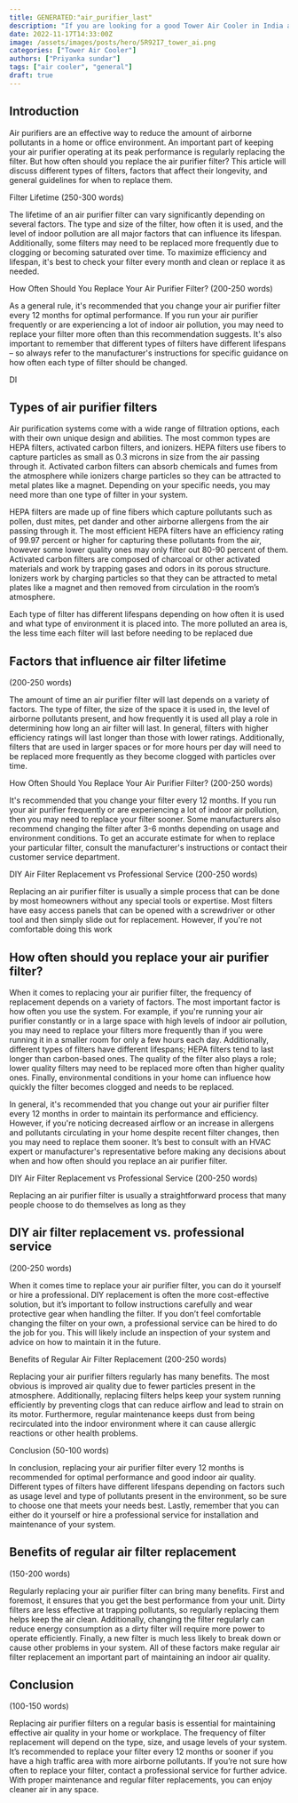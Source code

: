 ```yaml
---
title: GENERATED:"air_purifier_last"
description: "If you are looking for a good Tower Air Cooler in India and are confused with multiple options, this article is for you. We look at some of the best air coolers giving bang for the buck and have created a list of all the reliable Tower Air Coolers that you can purchase today."
date: 2022-11-17T14:33:00Z
image: /assets/images/posts/hero/5R92I7_tower_ai.png
categories: ["Tower Air Cooler"]
authors: ["Priyanka sundar"]
tags: ["air cooler", "general"]
draft: true
---
```


## Introduction




Air purifiers are an effective way to reduce the amount of airborne pollutants in a home or office environment. An important part of keeping your air purifier operating at its peak performance is regularly replacing the filter. But how often should you replace the air purifier filter? This article will discuss different types of filters, factors that affect their longevity, and general guidelines for when to replace them. 

Filter Lifetime (250-300 words)

The lifetime of an air purifier filter can vary significantly depending on several factors. The type and size of the filter, how often it is used, and the level of indoor pollution are all major factors that can influence its lifespan. Additionally, some filters may need to be replaced more frequently due to clogging or becoming saturated over time. To maximize efficiency and lifespan, it's best to check your filter every month and clean or replace it as needed. 

How Often Should You Replace Your Air Purifier Filter? (200-250 words)

As a general rule, it's recommended that you change your air purifier filter every 12 months for optimal performance. If you run your air purifier frequently or are experiencing a lot of indoor air pollution, you may need to replace your filter more often than this recommendation suggests. It's also important to remember that different types of filters have different lifespans – so always refer to the manufacturer's instructions for specific guidance on how often each type of filter should be changed. 

DI


## Types of air purifier filters


 

Air purification systems come with a wide range of filtration options, each with their own unique design and abilities. The most common types are HEPA filters, activated carbon filters, and ionizers. HEPA filters use fibers to capture particles as small as 0.3 microns in size from the air passing through it. Activated carbon filters can absorb chemicals and fumes from the atmosphere while ionizers charge particles so they can be attracted to metal plates like a magnet. Depending on your specific needs, you may need more than one type of filter in your system.

HEPA filters are made up of fine fibers which capture pollutants such as pollen, dust mites, pet dander and other airborne allergens from the air passing through it. The most efficient HEPA filters have an efficiency rating of 99.97 percent or higher for capturing these pollutants from the air, however some lower quality ones may only filter out 80-90 percent of them. Activated carbon filters are composed of charcoal or other activated materials and work by trapping gases and odors in its porous structure. Ionizers work by charging particles so that they can be attracted to metal plates like a magnet and then removed from circulation in the room’s atmosphere. 

Each type of filter has different lifespans depending on how often it is used and what type of environment it is placed into. The more polluted an area is, the less time each filter will last before needing to be replaced due


## Factors that influence air filter lifetime


 (200-250 words)

The amount of time an air purifier filter will last depends on a variety of factors. The type of filter, the size of the space it is used in, the level of airborne pollutants present, and how frequently it is used all play a role in determining how long an air filter will last. In general, filters with higher efficiency ratings will last longer than those with lower ratings. Additionally, filters that are used in larger spaces or for more hours per day will need to be replaced more frequently as they become clogged with particles over time. 

 How Often Should You Replace Your Air Purifier Filter? (200-250 words)

It's recommended that you change your filter every 12 months. If you run your air purifier frequently or are experiencing a lot of indoor air pollution, then you may need to replace your filter sooner. Some manufacturers also recommend changing the filter after 3-6 months depending on usage and environment conditions. To get an accurate estimate for when to replace your particular filter, consult the manufacturer's instructions or contact their customer service department. 

 DIY Air Filter Replacement vs Professional Service (200-250 words)

Replacing an air purifier filter is usually a simple process that can be done by most homeowners without any special tools or expertise. Most filters have easy access panels that can be opened with a screwdriver or other tool and then simply slide out for replacement. However, if you're not comfortable doing this work


## How often should you replace your air purifier filter?




When it comes to replacing your air purifier filter, the frequency of replacement depends on a variety of factors. The most important factor is how often you use the system. For example, if you're running your air purifier constantly or in a large space with high levels of indoor air pollution, you may need to replace your filters more frequently than if you were running it in a smaller room for only a few hours each day. Additionally, different types of filters have different lifespans; HEPA filters tend to last longer than carbon-based ones. The quality of the filter also plays a role; lower quality filters may need to be replaced more often than higher quality ones. Finally, environmental conditions in your home can influence how quickly the filter becomes clogged and needs to be replaced. 

In general, it's recommended that you change out your air purifier filter every 12 months in order to maintain its performance and efficiency. However, if you're noticing decreased airflow or an increase in allergens and pollutants circulating in your home despite recent filter changes, then you may need to replace them sooner. It’s best to consult with an HVAC expert or manufacturer's representative before making any decisions about when and how often should you replace an air purifier filter. 

DIY Air Filter Replacement vs Professional Service (200-250 words)

 Replacing an air purifier filter is usually a straightforward process that many people choose to do themselves as long as they


## DIY air filter replacement vs. professional service


 (200-250 words)

When it comes time to replace your air purifier filter, you can do it yourself or hire a professional. DIY replacement is often the more cost-effective solution, but it’s important to follow instructions carefully and wear protective gear when handling the filter. If you don’t feel comfortable changing the filter on your own, a professional service can be hired to do the job for you. This will likely include an inspection of your system and advice on how to maintain it in the future. 

 Benefits of Regular Air Filter Replacement (200-250 words)

 Replacing your air purifier filters regularly has many benefits. The most obvious is improved air quality due to fewer particles present in the atmosphere. Additionally, replacing filters helps keep your system running efficiently by preventing clogs that can reduce airflow and lead to strain on its motor. Furthermore, regular maintenance keeps dust from being recirculated into the indoor environment where it can cause allergic reactions or other health problems. 

 Conclusion (50-100 words)

In conclusion, replacing your air purifier filter every 12 months is recommended for optimal performance and good indoor air quality. Different types of filters have different lifespans depending on factors such as usage level and type of pollutants present in the environment, so be sure to choose one that meets your needs best. Lastly, remember that you can either do it yourself or hire a professional service for installation and maintenance of your system.


## Benefits of regular air filter replacement


 (150-200 words)

Regularly replacing your air purifier filter can bring many benefits. First and foremost, it ensures that you get the best performance from your unit. Dirty filters are less effective at trapping pollutants, so regularly replacing them helps keep the air clean. Additionally, changing the filter regularly can reduce energy consumption as a dirty filter will require more power to operate efficiently. Finally, a new filter is much less likely to break down or cause other problems in your system. All of these factors make regular air filter replacement an important part of maintaining an indoor air quality.


## Conclusion


 (100-150 words) 

Replacing air purifier filters on a regular basis is essential for maintaining effective air quality in your home or workplace. The frequency of filter replacement will depend on the type, size, and usage levels of your system. It’s recommended to replace your filter every 12 months or sooner if you have a high traffic area with more airborne pollutants. If you’re not sure how often to replace your filter, contact a professional service for further advice. With proper maintenance and regular filter replacements, you can enjoy cleaner air in any space.


